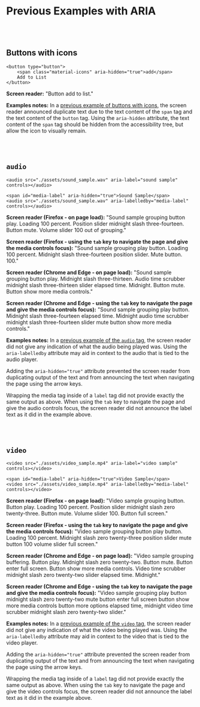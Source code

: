 # Previous Examples with ARIA

<br><br>

## Buttons with icons

    <button type="button">
        <span class="material-icons" aria-hidden="true">add</span>
        Add to List
    </button>
    
**Screen reader:** "Button add to list."

**Examples notes:** In a [previous example of buttons with icons](https://github.com/thatblindgeye/screenreader-outputs/blob/main/nested%20html%20tags/buttons-with-icons.md), the screen reader announced duplicate text due to the text content of the `span` tag and the text content of the `button` tag. Using the `aria-hidden` attribute, the text content of the `span` tag should be hidden from the accessibility tree, but allow the icon to visually remain.

<br><br>

## `audio`

    <audio src="./assets/sound_sample.wav" aria-label="sound sample" controls></audio>
    
    <span id="media-label" aria-hidden="true">Sound Sample</span>
    <audio src="./assets/sound_sample.wav" aria-labelledby="media-label" controls></audio>
    
**Screen reader (Firefox - on page load):** "Sound sample grouping button play. Loading 100 percent. Position slider midnight slash three-fourteen. Button mute. Volume slider 100 out of grouping."

**Screen reader (Firefox - using the `tab` key to navigate the page and give the media controls focus):** "Sound sample grouping play button. Loading 100 percent. Midnight slash three-fourteen position slider. Mute button. 100."

**Screen reader (Chrome and Edge - on page load):** "Sound sample grouping button play. Midnight slash three-thirteen. Audio time scrubber midnight slash three-thirteen slider elapsed time. Midnight. Button mute. Button show more media controls."

**Screen reader (Chrome and Edge - using the `tab` key to navigate the page and give the media controls focus):** "Sound sample grouping play button. Midnight slash three-fourteen elapsed time. Midnight audio time scrubber midnight slash three-fourteen slider mute button show more media controls."

**Examples notes:** In a [previous example of the `audio` tag](https://github.com/thatblindgeye/screenreader-outputs/blob/main/basic%20html%20tags/audio_tags.md), the screen reader did not give any indication of what the audio being played was. Using the `aria-labelledby` attribute may aid in context to the audio that is tied to the audio player.

Adding the `aria-hidden="true"` attribute prevented the screen reader from duplicating output of the text and from announcing the text when navigating the page using the arrow keys.

Wrapping the media tag inside of a `label` tag did not provide exactly the same output as above. When using the `tab` key to navigate the page and give the audio controls focus, the screen reader did not announce the label text as it did in the example above.

<br><br>

## `video`

    <video src="./assets/video_sample.mp4" aria-label="video sample" controls></video>

    <span id="media-label" aria-hidden="true">Video Sample</span>
    <video src="./assets/video_sample.mp4" aria-labelledby="media-label" controls></video>
    
**Screen reader (Firefox - on page load):** "Video sample grouping button. Button play. Loading 100 percent. Position slider midnight slash zero twenty-three. Button mute. Volume slider 100. Button full screen."

**Screen reader (Firefox - using the `tab` key to navigate the page and give the media controls focus):** "Video sample grouping button play button. Loading 100 percent. Midnight slash zero twenty-three position slider mute button 100 volume slider full screen."

**Screen reader (Chrome and Edge - on page load):** "Video sample grouping buffering. Button play. Midnight slash zero twenty-two. Button mute. Button enter full screen. Button show more media controls. Video time scrubber midnight slash zero twenty-two slider elapsed time. Midnight."

**Screen reader (Chrome and Edge - using the `tab` key to navigate the page and give the media controls focus):** "Video sample grouping play button midnight slash zero twenty-two mute button enter full screen button show more media controls button more options elapsed time, midnight video time scrubber midnight slash zero twenty-two slider."

**Examples notes:** In a [previous example of the `video` tag](https://github.com/thatblindgeye/screenreader-outputs/blob/main/basic%20html%20tags/video_tags.md), the screen reader did not give any indication of what the video being played was. Using the `aria-labelledby` attribute may aid in context to the video that is tied to the video player.

Adding the `aria-hidden="true"` attribute prevented the screen reader from duplicating output of the text and from announcing the text when navigating the page using the arrow keys.

Wrapping the media tag inside of a `label` tag did not provide exactly the same output as above. When using the `tab` key to navigate the page and give the video controls focus, the screen reader did not announce the label text as it did in the example above.
